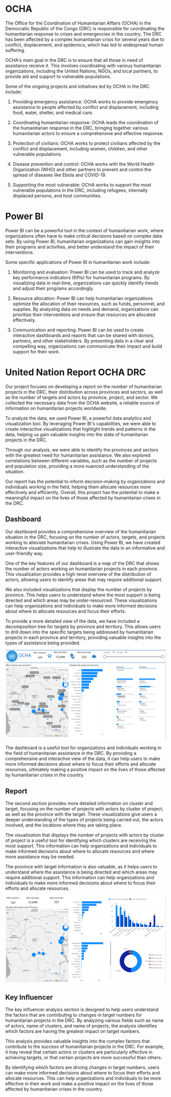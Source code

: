 
# OCHA
The Office for the Coordination of Humanitarian Affairs (OCHA) in the Democratic Republic of the Congo (DRC) is responsible for coordinating the humanitarian response to crises and emergencies in the country. The DRC has been affected by a complex humanitarian crisis for several years due to conflict, displacement, and epidemics, which has led to widespread human suffering.

OCHA's main goal in the DRC is to ensure that all those in need of assistance receive it. This involves coordinating with various humanitarian organizations, including the United Nations, NGOs, and local partners, to provide aid and support to vulnerable populations.

Some of the ongoing projects and initiatives led by OCHA in the DRC include:

1. Providing emergency assistance: OCHA works to provide emergency assistance to people affected by conflict and displacement, including food, water, shelter, and medical care.

2. Coordinating humanitarian response: OCHA leads the coordination of the humanitarian response in the DRC, bringing together various humanitarian actors to ensure a comprehensive and effective response.

3. Protection of civilians: OCHA works to protect civilians affected by the conflict and displacement, including women, children, and other vulnerable populations.
 
4. Disease prevention and control: OCHA works with the World Health Organization (WHO) and other partners to prevent and control the spread of diseases like Ebola and COVID-19.

5. Supporting the most vulnerable: OCHA works to support the most vulnerable populations in the DRC, including refugees, internally displaced persons, and host communities.

# Power BI 
Power BI can be a powerful tool in the context of humanitarian work, where organizations often have to make critical decisions based on complex data sets. By using Power BI, humanitarian organizations can gain insights into their programs and activities, and better understand the impact of their interventions.

Some specific applications of Power BI in humanitarian work include:

1. Monitoring and evaluation: Power BI can be used to track and analyze key performance indicators (KPIs) for humanitarian programs. By visualizing data in real-time, organizations can quickly identify trends and adjust their programs accordingly.

2. Resource allocation: Power BI can help humanitarian organizations optimize the allocation of their resources, such as funds, personnel, and supplies. By analyzing data on needs and demand, organizations can prioritize their interventions and ensure that resources are allocated effectively.

3. Communication and reporting: Power BI can be used to create interactive dashboards and reports that can be shared with donors, partners, and other stakeholders. By presenting data in a clear and compelling way, organizations can communicate their impact and build support for their work.

# United Nation Report OCHA DRC
Our project focuses on developing a report on the number of humanitarian projects in the DRC, their distribution across provinces and sectors, as well as the number of targets and actors by province, project, and sector. We collected the necessary data from the OCHA website, a reliable source of information on humanitarian projects worldwide.

To analyze the data, we used Power BI, a powerful data analytics and visualization tool. By leveraging Power BI's capabilities, we were able to create interactive visualizations that highlight trends and patterns in the data, helping us gain valuable insights into the state of humanitarian projects in the DRC.

Through our analysis, we were able to identify the provinces and sectors with the greatest need for humanitarian assistance. We also explored correlations between different variables, such as the number of projects and population size, providing a more nuanced understanding of the situation.

Our report has the potential to inform decision-making by organizations and individuals working in the field, helping them allocate resources more effectively and efficiently. Overall, this project has the potential to make a meaningful impact on the lives of those affected by humanitarian crises in the DRC.

## Dashboard
Our dashboard provides a comprehensive overview of the humanitarian situation in the DRC, focusing on the number of actors, targets, and projects working to alleviate humanitarian crises. Using Power BI, we have created interactive visualizations that help to illustrate the data in an informative and user-friendly way.

One of the key features of our dashboard is a map of the DRC that shows the number of actors working on humanitarian projects in each province. This visualization provides a high-level overview of the distribution of actors, allowing users to identify areas that may require additional support.

We also included visualizations that display the number of projects by province. This helps users to understand where the most support is being directed and which areas may be under-resourced. These visualizations can help organizations and individuals to make more informed decisions about where to allocate resources and focus their efforts.

To provide a more detailed view of the data, we have included a decomposition tree for targets by province and territory. This allows users to drill down into the specific targets being addressed by humanitarian projects in each province and territory, providing valuable insights into the types of assistance being provided.

![Dashboard](./Pictures/Dashboard.png)


The dashboard is a useful tool for organizations and individuals working in the field of humanitarian assistance in the DRC. By providing a comprehensive and interactive view of the data, it can help users to make more informed decisions about where to focus their efforts and allocate resources, ultimately making a positive impact on the lives of those affected by humanitarian crises in the country.

## Report 
The second section provides more detailed information on cluster and target, focusing on the number of projects with actors by cluster of project, as well as the province with the target. These visualizations give users a deeper understanding of the types of projects being carried out, the actors involved, and the locations where they are taking place.

The visualization that displays the number of projects with actors by cluster of project is a useful tool for identifying which clusters are receiving the most support. This information can help organizations and individuals to make informed decisions about where to allocate resources and where more assistance may be needed.

The province with target information is also valuable, as it helps users to understand where the assistance is being directed and which areas may require additional support. This information can help organizations and individuals to make more informed decisions about where to focus their efforts and allocate resources.

![Report](./Pictures/Report.png)

## Key Influencer 
The key influencer analysis section is designed to help users understand the factors that are contributing to changes in target numbers for humanitarian projects in the DRC. By analyzing various fields such as name of actors, name of clusters, and name of projects, the analysis identifies which factors are having the greatest impact on target numbers.

This analysis provides valuable insights into the complex factors that contribute to the success of humanitarian projects in the DRC. For example, it may reveal that certain actors or clusters are particularly effective in achieving targets, or that certain projects are more successful than others.

By identifying which factors are driving changes in target numbers, users can make more informed decisions about where to focus their efforts and allocate resources. This can help organizations and individuals to be more effective in their work and make a positive impact on the lives of those affected by humanitarian crises in the country.
